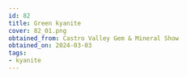 ```yaml
---
id: 82
title: Green kyanite
cover: 82_01.png
obtained_from: Castro Valley Gem & Mineral Show
obtained_on: 2024-03-03
tags:
- kyanite
---
```

